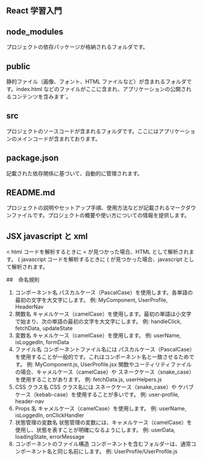 ## React 学習入門

## node_modules
プロジェクトの依存パッケージが格納されるフォルダです。

## public
 静的ファイル（画像、フォント、HTML ファイルなど）が含まれるフォルダです。index.html などのファイルがここに含まれ、アプリケーションの公開されるコンテンツを含みます`。

## src
 プロジェクトのソースコードが含まれるフォルダです。ここにはアプリケーションのメインコードが含まれております。

## package.json 
記載された依存関係に基づいて、自動的に管理されます。

## README.md
 プロジェクトの説明やセットアップ手順、使用方法などが記載されるマークダウンファイルです。プロジェクトの概要や使い方についての情報を提供します。





## JSX javascript と xml
 < html   コードを解析するときに < が見つかった場合、HTML として解析されます。
{ javascript  コードを解析するときに { が見つかった場合、javascript として解析されます。

##　命名規則
1. コンポーネント名
パスカルケース（PascalCase）を使用します。各単語の最初の文字を大文字にします。
例: MyComponent, UserProfile, HeaderNav
2. 関数名
キャメルケース（camelCase）を使用します。最初の単語は小文字で始まり、次の単語の最初の文字を大文字にします。
例: handleClick, fetchData, updateState
3. 変数名
キャメルケース（camelCase）を使用します。
例: userName, isLoggedIn, formData
4. ファイル名
コンポーネントファイル名には パスカルケース（PascalCase）を使用することが一般的です。これはコンポーネント名と一致させるためです。
例: MyComponent.js, UserProfile.jsx
関数やユーティリティファイルの場合、キャメルケース（camelCase）や スネークケース（snake_case）を使用することがあります。
例: fetchData.js, userHelpers.js
5. CSS クラス名
CSS クラス名には スネークケース（snake_case）や ケバブケース（kebab-case）を使用することが多いです。
例: user-profile, header-nav
6. Props 名
キャメルケース（camelCase）を使用します。
例: userName, isLoggedIn, onClickHandler
7. 状態管理の変数名
状態管理の変数には、キャメルケース（camelCase）を使用し、状態を表すことが明確になるようにします。
例: userData, loadingState, errorMessage
8. コンポーネントのファイル構造
コンポーネントを含むフォルダーは、通常コンポーネント名と同じ名前にします。
例: UserProfile/UserProfile.js